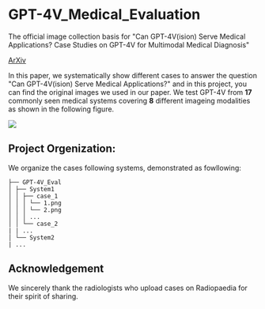 # GPT-4V_Medical_Evaluation
The official image collection basis for "Can GPT-4V(ision) Serve Medical Applications? Case Studies on GPT-4V for Multimodal Medical Diagnosis"

[ArXiv](https://arxiv.org/abs/2310.09909)

In this paper, we systematically show different cases to answer the question "Can GPT-4V(ision) Serve Medical Applications?" and in this project, you can find the original images we used in our paper. We test GPT-4V from **17** commonly seen medical systems covering **8** different imageing modalities as shown in the following figure.

<img src="https://github.com/chaoyi-wu/GPT-4V_Medical_Evaluation/blob/main/teaser.png"/>

## Project Orgenization:
We organize the cases following systems, demonstrated as fowllowing: 
```
├── GPT-4V_Eval 
│ ├── System1 
│ │ ├── case_1 
│ │ │ └── 1.png 
│ │ │ └── 2.png 
│ │ │ ... 
│ │ └── case_2 
| | ... 
│ └── System2 
| ... 
```

## Acknowledgement
We sincerely thank the radiologists who upload cases on Radiopaedia for their spirit of sharing.
